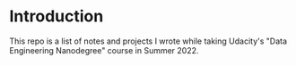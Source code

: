 # Introduction
This repo is a list of notes and projects I wrote while taking Udacity's "Data Engineering Nanodegree" course in Summer 2022.